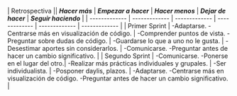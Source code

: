<!-- # Retrospectivas Sprint 1

+ ### Hacer más:
  + Adaptarse.
  + Centrarse más en visualización de código.

+ ### Empezar a hacer:
  + Comprender puntos de vista.
  + Preguntar sobre dudas de código.

+ ### Hacer menos:
  + Guardarse lo que a uno no le gusta.

+ ### Dejar de hacer:
  + Desestimar aportes sin considerarlos.

+ ### Seguir haciendo:
  + Comunicación.
  + Preguntar antes de hacer un cambio significativo.

# Retrospectivas Sprint 2

+ ### Hacer más:
  + Comunicarse.
  + Ponerse en el lugar del otro.

+ ### Empezar a hacer:
  + Realizar más prácticas individuales y grupales.

+ ### Hacer menos:
  + Ser individualista.

+ ### Dejar de hacer:
  + Posponer daylis, plazos.

+ ### Seguir haciendo:
  + Adaptarse.
  + Centrarse más en visualización de código.
  + Preguntar antes de hacer un cambio significativo. -->


| Retrospectiva || ***Hacer más***  | ***Empezar a hacer*** | ***Hacer menos***  | ***Dejar de hacer*** | ***Seguir haciendo***  | 
| ------------- | ------------- | ------------- | ------------- | ------------- | ------------- |
| Primer Sprint | -Adaptarse.  -Centrarse más en visualización de código. | -Comprender puntos de vista. -Preguntar sobre dudas de código. | -Guardarse lo que a uno no le gusta. | -Desestimar aportes sin considerarlos. | -Comunicarse. -Preguntar antes de hacer un cambio significativo.  |
| Segundo Sprint | -Comunicarse. -Ponerse en el lugar del otro.|  -Realizar más prácticas individuales y grupales. | -Ser individualista. | -Posponer daylis, plazos. | -Adaptarse. -Centrarse más en visualización de código. -Preguntar antes de hacer un cambio significativo. | 
